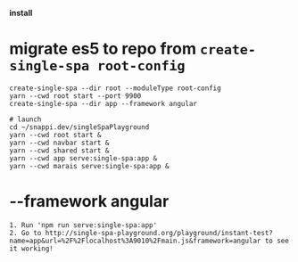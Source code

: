 

**install**

# migrate es5 to repo from `create-single-spa root-config`
```
create-single-spa --dir root --moduleType root-config 
yarn --cwd root start --port 9900 
create-single-spa --dir app --framework angular
```

```
# launch
cd ~/snappi.dev/singleSpaPlayground
yarn --cwd root start &
yarn --cwd navbar start &       
yarn --cwd shared start &       
yarn --cwd app serve:single-spa:app &  
yarn --cwd marais serve:single-spa:app &     
```



# --framework angular
```
1. Run 'npm run serve:single-spa:app'
2. Go to http://single-spa-playground.org/playground/instant-test?name=app&url=%2F%2Flocalhost%3A9010%2Fmain.js&framework=angular to see it working!
```